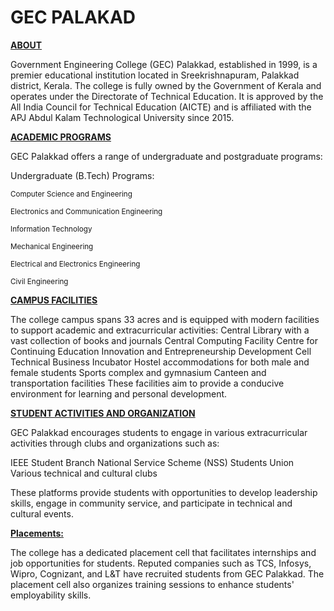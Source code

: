 # GEC PALAKAD


<ins>**ABOUT**</ins>

Government Engineering College (GEC) Palakkad, established in 1999, is a premier educational institution located in Sreekrishnapuram, Palakkad district, Kerala.
The college is fully owned by the Government of Kerala and operates under the Directorate of Technical Education. It is approved by the All India Council for 
Technical Education (AICTE) and is affiliated with the APJ Abdul Kalam Technological University since 2015.


<ins>**ACADEMIC PROGRAMS**</ins>


GEC Palakkad offers a range of undergraduate and postgraduate programs:

Undergraduate (B.Tech) Programs:

<sub>Computer Science and Engineering</sub>

<sub>Electronics and Communication Engineering</sub>

<sub>Information Technology</sub>

<sub>Mechanical Engineering</sub>

<sub>Electrical and Electronics Engineering</sub>

<sub>Civil Engineering</sub>


<ins>**CAMPUS FACILITIES**</ins>


The college campus spans 33 acres and is equipped with modern facilities to support academic and extracurricular activities:
Central Library with a vast collection of books and journals
Central Computing Facility
Centre for Continuing Education
Innovation and Entrepreneurship Development Cell
Technical Business Incubator
Hostel accommodations for both male and female students
Sports complex and gymnasium
Canteen and transportation facilities
These facilities aim to provide a conducive environment for learning and personal development. 

<ins>**STUDENT ACTIVITIES AND ORGANIZATION**</ins>


GEC Palakkad encourages students to engage in various extracurricular activities through clubs and organizations such as:

IEEE Student Branch
National Service Scheme (NSS)
Students Union
Various technical and cultural clubs


These platforms provide students with opportunities to develop leadership skills, engage in community service, 
and participate in technical and cultural events. 

<ins>**Placements:**</ins>


The college has a dedicated placement cell that facilitates internships and job opportunities for students.
Reputed companies such as TCS, Infosys, Wipro, Cognizant, and L&T have recruited students from GEC Palakkad. The placement cell also organizes training sessions to enhance 
students' employability skills.
